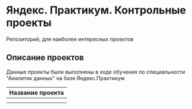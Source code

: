 # Яндекс. Практикум. Контрольные проекты
Репозиторий, для наиболее интересных проектов
## Описание проектов
Данные проекты были выполнены в ходе обучения по специальности "Аналитик данных" на базе Яндекс.Практикум

| Название проекта |
|------------------|
|                  |
|                  |
